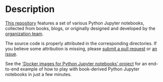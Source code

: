 # Description
[This repository](http://github.com/machine-learning-helpers/induction-python)
features a set of various Python Jupyter notebooks, collected from books, blogs,
or originally designed and developed by the
[organization team](http://github.com/orgs/machine-learning-helpers/teams/contributors).

The source code is properly attributed in the corresponding directories. If you believe some attribution
is missing, please [submit a pull request](http://github.com/machine-learning-helpers/induction-python/pulls)
or [an issue](http://github.com/machine-learning-helpers/induction-python/issues).

See the ['Docker images for Python Jupyter notebooks' project](http://github.com/machine-learning-helpers/docker-python-jupyter)
for an end-to-end example of how to play with book-derived Python Jupyter notebooks in just a few minutes.


